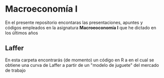 ﻿# Macroeconomía I

En el presente repositorio encontaras las presentaciones, apuntes y códigos empleados en la asignatura **Macroeoconomía I** que he dictado en los últimos años

## Laffer

En esta carpeta encontrarás (de momento) un código en R a en el cual se obtiene una curva de Laffer a partir de un "modelo de juguete" del mercado de trabajo
